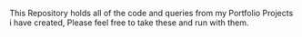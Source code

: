This Repository holds all of the code and queries from my Portfolio Projects i have created, Please feel free to take these and run with them.
